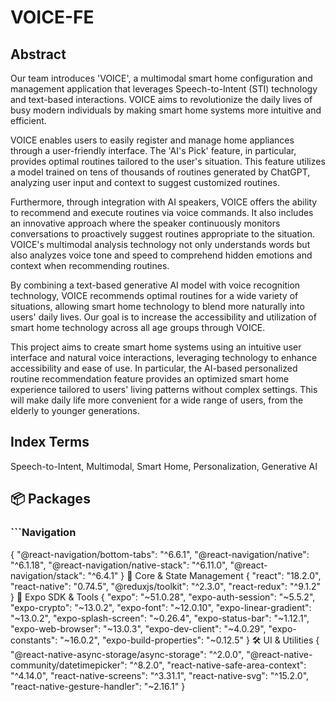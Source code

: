 # VOICE-FE

## Abstract

Our team introduces 'VOICE', a multimodal smart home configuration and management application that leverages Speech-to-Intent (STI) technology and text-based interactions. VOICE aims to revolutionize the daily lives of busy modern individuals by making smart home systems more intuitive and efficient.

VOICE enables users to easily register and manage home appliances through a user-friendly interface. The 'AI's Pick' feature, in particular, provides optimal routines tailored to the user's situation. This feature utilizes a model trained on tens of thousands of routines generated by ChatGPT, analyzing user input and context to suggest customized routines.

Furthermore, through integration with AI speakers, VOICE offers the ability to recommend and execute routines via voice commands. It also includes an innovative approach where the speaker continuously monitors conversations to proactively suggest routines appropriate to the situation. VOICE's multimodal analysis technology not only understands words but also analyzes voice tone and speed to comprehend hidden emotions and context when recommending routines.

By combining a text-based generative AI model with voice recognition technology, VOICE recommends optimal routines for a wide variety of situations, allowing smart home technology to blend more naturally into users' daily lives. Our goal is to increase the accessibility and utilization of smart home technology across all age groups through VOICE.

This project aims to create smart home systems using an intuitive user interface and natural voice interactions, leveraging technology to enhance accessibility and ease of use. In particular, the AI-based personalized routine recommendation feature provides an optimized smart home experience tailored to users' living patterns without complex settings. This will make daily life more convenient for a wide range of users, from the elderly to younger generations.

## Index Terms

Speech-to-Intent, Multimodal, Smart Home, Personalization, Generative AI

## 📦 Packages
### ```Navigation
{
  "@react-navigation/bottom-tabs": "^6.6.1",
  "@react-navigation/native": "^6.1.18",
  "@react-navigation/native-stack": "^6.11.0",
  "@react-navigation/stack": "^6.4.1"
}
 🎯 Core & State Management
{
  "react": "18.2.0",
  "react-native": "0.74.5",
  "@reduxjs/toolkit": "^2.3.0",
  "react-redux": "^9.1.2"
}
 📱 Expo SDK & Tools
{
  "expo": "~51.0.28",
  "expo-auth-session": "~5.5.2",
  "expo-crypto": "~13.0.2",
  "expo-font": "~12.0.10",
  "expo-linear-gradient": "~13.0.2",
  "expo-splash-screen": "~0.26.4",
  "expo-status-bar": "~1.12.1",
  "expo-web-browser": "~13.0.3",
  "expo-dev-client": "~4.0.29",
  "expo-constants": "~16.0.2",
  "expo-build-properties": "~0.12.5"
}
 🛠 UI & Utilities
{
  "@react-native-async-storage/async-storage": "^2.0.0",
  "@react-native-community/datetimepicker": "^8.2.0",
  "react-native-safe-area-context": "^4.14.0",
  "react-native-screens": "^3.31.1",
  "react-native-svg": "^15.2.0",
  "react-native-gesture-handler": "~2.16.1"
}

